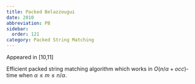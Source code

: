 ```yaml
---
title: Packed Belazzougui
date: 2010
abbreviation: PB
sidebar:
  order: 121
category: Packed String Matching
---
```


Appeared in [10,11]

Efficient packed string matching algorithm which works in $O(n/α+occ)$-time when $α ≤ m ≤ n/α$.
